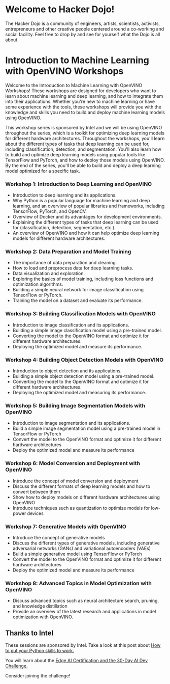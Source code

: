 # Welcome to Hacker Dojo!
The Hacker Dojo is a community of engineers, artists, scientists, activists, entrepreneurs and other creative people centered around a co-working and social facility. Feel free to drop by and see for yourself what the Dojo is all about.

# Introduction to Machine Learning with OpenVINO Workshops

Welcome to the Introduction to Machine Learning with OpenVINO Workshops! These workshops are designed for developers who want to learn about machine learning and deep learning, and how to integrate them into their applications. Whether you're new to machine learning or have some experience with the tools, these workshops will provide you with the knowledge and skills you need to build and deploy machine learning models using OpenVINO.

This workshop series is sponsored by Intel and we will be using OpenVINO throughout the series, which is a toolkit for optimizing deep learning models for different hardware architectures. Throughout the workshops, you'll learn about the different types of tasks that deep learning can be used for, including classification, detection, and segmentation. You'll also learn how to build and optimize deep learning models using popular tools like TensorFlow and PyTorch, and how to deploy those models using OpenVINO. By the end of the series, you'll be able to build and deploy a deep learning model optimized for a specific task.



### Workshop 1: Introduction to Deep Learning and OpenVINO

- Introduction to deep learning and its applications.
- Why Python is a popular language for machine learning and deep learning, and an overview of popular libraries and frameworks, including TensorFlow, PyTorch, and OpenCV.
- Overview of Docker and its advantages for development environments.
- Explaining the different types of tasks that deep learning can be used for (classification, detection, segmentation, etc.).
- An overview of OpenVINO and how it can help optimize deep learning models for different hardware architectures.

### Workshop 2: Data Preparation and Model Training

- The importance of data preparation and cleaning.
- How to load and preprocess data for deep learning tasks.
- Data visualization and exploration.
- Exploring the basics of model training, including loss functions and optimization algorithms.
- Building a simple neural network for image classification using TensorFlow or PyTorch.
- Training the model on a dataset and evaluate its performance.

### Workshop 3: Building Classification Models with OpenVINO

- Introduction to image classification and its applications.
- Building a simple image classification model using a pre-trained model.
- Converting the model to the OpenVINO format and optimize it for different hardware architectures.
- Deploying the optimized model and measure its performance.

### Workshop 4: Building Object Detection Models with OpenVINO

- Introduction to object detection and its applications.
- Building a simple object detection model using a pre-trained model.
- Converting the model to the OpenVINO format and optimize it for different hardware architectures.
- Deploying the optimized model and measuring its performance.

### Workshop 5: Building Image Segmentation Models with OpenVINO

- Introduction to image segmentation and its applications.
- Build a simple image segmentation model using a pre-trained model in TensorFlow or PyTorch
- Convert the model to the OpenVINO format and optimize it for different hardware architectures
- Deploy the optimized model and measure its performance

### Workshop 6: Model Conversion and Deployment with OpenVINO

- Introduce the concept of model conversion and deployment
- Discuss the different formats of deep learning models and how to convert between them
- Show how to deploy models on different hardware architectures using OpenVINO
- Introduce techniques such as quantization to optimize models for low-power devices

### Workshop 7: Generative Models with OpenVINO

- Introduce the concept of generative models
- Discuss the different types of generative models, including generative adversarial networks (GANs) and variational autoencoders (VAEs)
- Build a simple generative model using TensorFlow or PyTorch
- Convert the model to the OpenVINO format and optimize it for different hardware architectures
- Deploy the optimized model and measure its performance

### Workshop 8: Advanced Topics in Model Optimization with OpenVINO

- Discuss advanced topics such as neural architecture search, pruning, and knowledge distillation
- Provide an overview of the latest research and applications in model optimization with OpenVINO.

## Thanks to Intel

These sessions are sponsored by Intel. Take a look at this post about [How to put your Python skills to work.](https://medium.com/intel-tech/how-to-put-your-python-skills-to-work-in-ai-3c581b916a41)

You will learn about the [Edge AI Certification and the 30-Day AI Dev Challenge.](https://devchallenge.intel.com/na_30_start?utm_campaign=python_campaign_q322&utm_source=Medium&utm_medium=Blog&utm_content=python_blog&utm_term=5_reasons_header)

Consider joining the challenge!